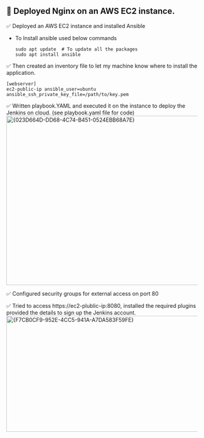 
## 🚀 Deployed Nginx on an AWS EC2 instance.

✅ Deployed an AWS EC2 instance and installed Ansible
- To Install ansible used below commands
  ```
  sudo apt update  # To update all the packages
  sudo apt install ansible
  ```
✅ Then created an inventory file to let my machine know where to install the application.
  ```
  [webserver]
  ec2-public-ip ansible_user=ubuntu ansible_ssh_private_key_file=/path/to/key.pem 
  ```

✅ Written playbook.YAML and executed it on the instance to deploy the Jenkins on cloud. (see playbook.yaml file for code)
<img width="1132" height="445" alt="{023D664D-DD68-4C74-B451-0524EBB68A7E}" src="https://github.com/user-attachments/assets/0b8d4a12-7d2e-46e3-b5f9-769515c4352d" />


✅ Configured security groups for external access on port 80 

✅ Tried to access https://ec2-plublic-ip:8080, installed the required plugins provided the details to sign up the Jenkins account.
<img width="1362" height="305" alt="{F7CB0CF9-952E-4CC5-941A-A7DA583F59FE}" src="https://github.com/user-attachments/assets/1370c59d-5229-425b-968a-78104c95c68e" />

